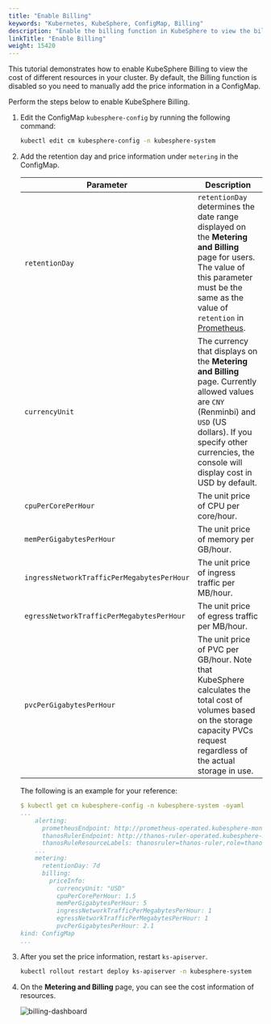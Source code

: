 ```yaml
---
title: "Enable Billing"
keywords: "Kubernetes, KubeSphere, ConfigMap, Billing"
description: "Enable the billing function in KubeSphere to view the billing data of your resources during a period."
linkTitle: "Enable Billing"
weight: 15420
---
```


This tutorial demonstrates how to enable KubeSphere Billing to view the cost of different resources in your cluster. By default, the Billing function is disabled so you need to manually add the price information in a ConfigMap.

Perform the steps below to enable KubeSphere Billing.

1. Edit the ConfigMap `kubesphere-config` by running the following command:

   ```bash
   kubectl edit cm kubesphere-config -n kubesphere-system
   ```

2. Add the retention day and price information under `metering` in the ConfigMap.

   | Parameter                                  | Description                                                  |
   | ------------------------------------------ | ------------------------------------------------------------ |
   | `retentionDay`                             | `retentionDay` determines the date range displayed on the **Metering and Billing** page for users. The value of this parameter must be the same as the value of `retention` in [Prometheus](../../../faq/observability/monitoring/#how-to-change-the-monitoring-data-retention-period). |
   | `currencyUnit`                             | The currency that displays on the **Metering and Billing** page. Currently allowed values are `CNY` (Renminbi) and `USD` (US dollars). If you specify other currencies, the console will display cost in USD by default. |
   | `cpuPerCorePerHour`                        | The unit price of CPU per core/hour.                         |
   | `memPerGigabytesPerHour`                   | The unit price of memory per GB/hour.                        |
   | `ingressNetworkTrafficPerMegabytesPerHour` | The unit price of ingress traffic per MB/hour.               |
   | `egressNetworkTrafficPerMegabytesPerHour`  | The unit price of egress traffic per MB/hour.                |
   | `pvcPerGigabytesPerHour`                   | The unit price of PVC per GB/hour. Note that KubeSphere calculates the total cost of volumes based on the storage capacity PVCs request regardless of the actual storage in use. |

   The following is an example for your reference:

   ```yaml
   $ kubectl get cm kubesphere-config -n kubesphere-system -oyaml
   ...
       alerting:
         prometheusEndpoint: http://prometheus-operated.kubesphere-monitoring-system.svc:9090
         thanosRulerEndpoint: http://thanos-ruler-operated.kubesphere-monitoring-system.svc:10902
         thanosRuleResourceLabels: thanosruler=thanos-ruler,role=thanos-alerting-rules
       ...
       metering:
         retentionDay: 7d
         billing:
           priceInfo:
             currencyUnit: "USD"
             cpuPerCorePerHour: 1.5
             memPerGigabytesPerHour: 5
             ingressNetworkTrafficPerMegabytesPerHour: 1
             egressNetworkTrafficPerMegabytesPerHour: 1
             pvcPerGigabytesPerHour: 2.1
   kind: ConfigMap
   ...
   ```

3. After you set the price information, restart `ks-apiserver`.

   ```bash
   kubectl rollout restart deploy ks-apiserver -n kubesphere-system
   ```

4. On the **Metering and Billing** page, you can see the cost information of resources.

   ![billing-dashboard](/images/docs/toolbox/metering-and-billing/enable-billing/billing-dashboard.png)